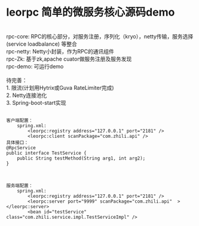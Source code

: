 # leorpc 简单的微服务核心源码demo
<br />
rpc-core: RPC的核心部分，对服务注册，序列化（kryo），netty传输，服务选择(service loadbalance) 等整合<br />
rpc-netty: Netty小封装，作为RPC的通讯组件 <br />
rpc-Zk: 基于zk,apache cuator做服务注册及服务发现 <br />
rpc-demo: 可运行demo <br />
<br/>
待完善：<br />
1. 限流(计划用Hytrix或Guva RateLimiter完成)<br />
2. Netty连接池化<br />
3. Spring-boot-start实现<br />


<pre><code>
客户端配置：
    spring.xml:
        &ltleorpc:registry address="127.0.0.1" port="2181" /&gt
        &ltleorpc:client scanPackage="com.zhili.api" /&gt
具体接口：
@RpcService
public interface TestService {
    public String testMethod(String arg1, int arg2);
}
    
</code></pre>

<pre><code>
服务端配置：
    spring.xml:
        &ltleorpc:registry address="127.0.0.1" port="2181" /&gt
        &ltleorpc:server port="9999" scanPackage="com.zhili.api"  &gt&lt/leorpc:server&gt
        &ltbean id="testService" class="com.zhili.service.impl.TestServiceImpl" /&gt
</code></pre>

